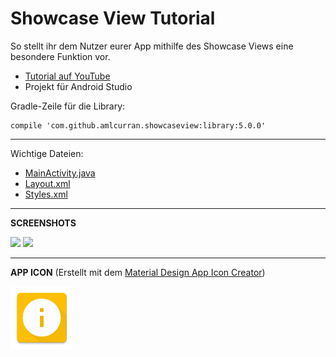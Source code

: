 # Showcase View Tutorial
So stellt ihr dem Nutzer eurer App mithilfe des Showcase Views eine besondere Funktion vor.

- <a href="https://youtu.be/L1had-GiBkM" target="_blank" >Tutorial auf YouTube</a>
- Projekt für Android Studio

Gradle-Zeile für die Library:
````
compile 'com.github.amlcurran.showcaseview:library:5.0.0'
````


---

Wichtige Dateien: 
- [MainActivity.java](/app/src/main/java/de/derandroidpro/showcaseviewtutorial/MainActivity.java)
- [Layout.xml](/app/src/main/res/layout/activity_main.xml)
- [Styles.xml](https://github.com/derAndroidPro/ShowcaseViewTutorial/blob/master/app/src/main/res/values/styles.xml)

---

<b>SCREENSHOTS</b>

<img src="https://github.com/derAndroidPro/ShowcaseViewTutorial/blob/master/device-2015-11-28-025736.png" height="500px" />
<img src="https://github.com/derAndroidPro/ShowcaseViewTutorial/blob/master/device-2015-11-28-025750.png" height="500px" />

---

<b>APP ICON</b> (Erstellt mit dem <a href="http://romannurik.github.io/AndroidAssetStudio/icons-launcher.html" target="_blank" >Material Design App Icon Creator</a>)

<img src="/app/src/main/res/mipmap-xxxhdpi/ic_launcher.png" height="100px" />
